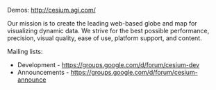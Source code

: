 Demos: http://cesium.agi.com/

Our mission is to create the leading web-based globe and map for visualizing dynamic data.  We strive for the best possible performance, precision, visual quality, ease of use, platform support, and content.

Mailing lists:

* Development - https://groups.google.com/d/forum/cesium-dev
* Announcements - https://groups.google.com/d/forum/cesium-announce
